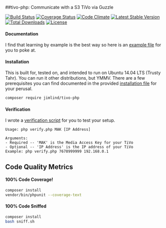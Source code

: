 ##tivo-php: Communicate with a S3 TiVo via Guzzle

[![Build Status](https://travis-ci.org/jimlind/tivo-php.png?branch=master)](https://travis-ci.org/jimlind/tivo-php)
[![Coverage Status](https://coveralls.io/repos/jimlind/tivo-php/badge.svg?branch=master&service=github)](https://coveralls.io/github/jimlind/tivo-php?branch=master)
[![Code Climate](https://codeclimate.com/github/jimlind/tivo-php/badges/gpa.svg)](https://codeclimate.com/github/jimlind/tivo-php)
[![Latest Stable Version](https://poser.pugx.org/jimlind/tivo-php/v/stable.svg)](https://packagist.org/packages/jimlind/tivo-php)
[![Total Downloads](https://poser.pugx.org/jimlind/tivo-php/downloads.svg)](https://packagist.org/packages/jimlind/tivo-php)
[![License](https://poser.pugx.org/jimlind/tivo-php/license.svg)](https://packagist.org/packages/jimlind/tivo-php)

#### Documentation

I find that learning by example is the best way so here is an [example file](example.php) for you to poke at.

#### Installation

This is built for, tested on, and intended to run on Ubuntu 14.04 LTS (Trusty Tahr). You can run it other distributions, but YMMV.
There are a few prerequisites you can find documented in the provided [installation file](INSTALLATION.md) for your perusal.

```sh
composer require jimlind/tivo-php
```

#### Verification

I wrote a [verification script](verify.php) for you to test your setup.
```
Usage: php verify.php MAK [IP Address]

Arguments:
- Required -- 'MAK' is the Media Access Key for your TiVo
- Optional -- 'IP Address' is the IP address of your TiVo
Example: php verify.php 7678999999 192.168.0.1
```

## Code Quality Metrics

#### 100% Code Coverage!
```sh
composer install
vendor/bin/phpunit --coverage-text
```

#### 100% Code Sniffed
```sh
composer install
bash sniff.sh
```